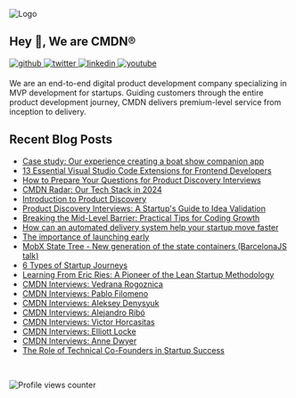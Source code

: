 ![Logo](https://github.com/cmdnio/.github/assets/2580555/ee140ca6-ede9-4492-aa04-ba1e3e498fd1)
## Hey 👋, We are CMDN®

  

<a href="https://github.com/cmdnio" target="_blank">
<img src=https://img.shields.io/badge/github-%2324292e.svg?&style=for-the-badge&logo=github&logoColor=white alt=github style="margin-bottom: 5px;" />
</a>
<a href="https://twitter.com/cmdnio" target="_blank">
<img src=https://img.shields.io/badge/twitter-%2300acee.svg?&style=for-the-badge&logo=twitter&logoColor=white alt=twitter style="margin-bottom: 5px;" />
</a>
<a href="https://linkedin.com/company/cmdnio/" target="_blank">
<img src=https://img.shields.io/badge/linkedin-%231E77B5.svg?&style=for-the-badge&logo=linkedin&logoColor=white alt=linkedin style="margin-bottom: 5px;" />
</a>
<a href="https://www.youtube.com/user/@cmdnio" target="_blank">
<img src=https://img.shields.io/badge/youtube-%23EE4831.svg?&style=for-the-badge&logo=youtube&logoColor=white alt=youtube style="margin-bottom: 5px;" />
</a>  
  

We are an end-to-end digital product development company specializing in MVP development for startups. Guiding customers through the entire product development journey, CMDN delivers premium-level service from inception to delivery.


## Recent Blog Posts
<!-- BLOG-POST-LIST:START -->
- [Case study: Our experience creating a boat show companion app](https://cmdn.io/blog/case-study-our-experience-creating-a-boat-show-companion-app)
- [13 Essential Visual Studio Code Extensions for Frontend Developers](https://cmdn.io/blog/13-essential-visual-studio-code-extensions-for-frontend-developers)
- [How to Prepare Your Questions for Product Discovery Interviews](https://cmdn.io/blog/how-to-prepare-your-questions-for-product-discovery-interviews)
- [CMDN Radar: Our Tech Stack in 2024](https://cmdn.io/blog/tech-stack-2024)
- [Introduction to Product Discovery](https://cmdn.io/blog/product-discovery-for-startups)
- [Product Discovery Interviews: A Startup&#39;s Guide to Idea Validation](https://cmdn.io/blog/mastering-product-discovery-interviews-startup-validation)
- [Breaking the Mid-Level Barrier: Practical Tips for Coding Growth](https://cmdn.io/blog/breaking-the-mid-level-barrier-practical-tips-for-coding-growth)
- [How can an automated delivery system help your startup move faster](https://cmdn.io/blog/how-can-an-automated-delivery-system-help-your-startup-move-faster)
- [The importance of launching early](https://cmdn.io/blog/the-importance-of-launching-early)
- [MobX State Tree - New generation of the state containers &lpar;BarcelonaJS talk&rpar;](https://cmdn.io/blog/mobx-state-tree-new-generation-of-the-state-containers-barcelonajs-talk)
- [6 Types of Startup Journeys](https://cmdn.io/blog/6-types-of-startup-journeys)
- [Learning From Eric Ries: A Pioneer of the Lean Startup Methodology](https://cmdn.io/blog/learning-from-eric-ries-a-pioneer-of-the-lean-startup-methodology)
- [CMDN Interviews: Vedrana Rogoznica](https://cmdn.io/blog/cmdn-interviews-vedrana-rogoznica)
- [CMDN Interviews: Pablo Filomeno](https://cmdn.io/blog/cmdn-interviews-pablo-filomeno)
- [CMDN Interviews: Aleksey Denysyuk](https://cmdn.io/blog/cmdn-interviews-aleksey-denysyuk)
- [CMDN Interviews: Alejandro Ribó](https://cmdn.io/blog/cmdn-interviews-alejandro-ribo)
- [CMDN Interviews: Victor Horcasitas](https://cmdn.io/blog/cmdn-interviews-victor-horcasitas)
- [CMDN Interviews: Elliott Locke](https://cmdn.io/blog/cmdn-interviews-elliott-locke)
- [CMDN Interviews: Anne Dwyer](https://cmdn.io/blog/cmdn-interviews-anne-dwyer)
- [The Role of Technical Co-Founders in Startup Success](https://cmdn.io/blog/role-of-technical-co-founders-in-startup-success)
<!-- BLOG-POST-LIST:END -->
<br />




![Profile views counter](https://komarev.com/ghpvc/?username=cmdnio&&style=flat-square)  
